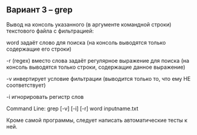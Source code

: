## Вариант 3 – grep

Вывод на консоль указанного (в аргументе командной строки) текстового файла с фильтрацией:

word задаёт слово для поиска (на консоль выводятся только содержащие его строки)

-r (regex) вместо слова задаёт регулярное выражение для поиска (на консоль выводятся только строки, содержащие данное выражение)

-v инвертирует условие фильтрации (выводится только то, что ему НЕ соответствует)

-i игнорировать регистр слов

Command Line: grep [-v] [-i] [-r] word inputname.txt

Кроме самой программы, следует написать автоматические тесты к ней.
